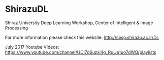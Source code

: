 # ShirazuDL
Shiraz University Deep Learning Workshop, Center of Intelligent &amp; Image Processing

For more information please check this website:
http://civip.shirazu.ac.ir/DL

July 2017 Youtube Videos: https://www.youtube.com/channel/UCI7d6uzxi4g_RuUe1uo7dWQ/playlists

